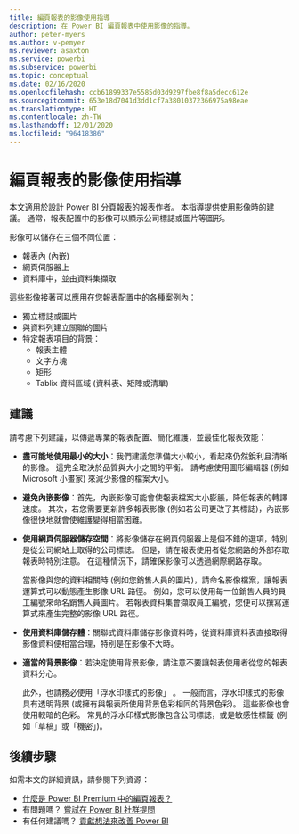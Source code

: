 ```yaml
---
title: 編頁報表的影像使用指導
description: 在 Power BI 編頁報表中使用影像的指導。
author: peter-myers
ms.author: v-pemyer
ms.reviewer: asaxton
ms.service: powerbi
ms.subservice: powerbi
ms.topic: conceptual
ms.date: 02/16/2020
ms.openlocfilehash: ccb61899337e5585d03d9297fbe8f8a5decc612e
ms.sourcegitcommit: 653e18d7041d3dd1cf7a38010372366975a98eae
ms.translationtype: HT
ms.contentlocale: zh-TW
ms.lasthandoff: 12/01/2020
ms.locfileid: "96418386"
---
```

# <a name="image-use-guidance-for-paginated-reports"></a>編頁報表的影像使用指導

本文適用於設計 Power BI [分頁報表](../paginated-reports/paginated-reports-report-builder-power-bi.md)的報表作者。 本指導提供使用影像時的建議。 通常，報表配置中的影像可以顯示公司標誌或圖片等圖形。

影像可以儲存在三個不同位置：

- 報表內 (內嵌)
- 網頁伺服器上
- 資料庫中，並由資料集擷取

這些影像接著可以應用在您報表配置中的各種案例內：

- 獨立標誌或圖片
- 與資料列建立關聯的圖片
- 特定報表項目的背景：
  - 報表主體
  - 文字方塊
  - 矩形
  - Tablix 資料區域 (資料表、矩陣或清單)

## <a name="suggestions"></a>建議

請考慮下列建議，以傳遞專業的報表配置、簡化維護，並最佳化報表效能：

- **盡可能地使用最小的大小**：我們建議您準備大小較小，看起來仍然銳利且清晰的影像。 這完全取決於品質與大小之間的平衡。 請考慮使用圖形編輯器 (例如 Microsoft 小畫家) 來減少影像的檔案大小。
- **避免內嵌影像**：首先，內嵌影像可能會使報表檔案大小膨脹，降低報表的轉譯速度。 其次，若您需要更新許多報表影像 (例如若公司更改了其標誌)，內嵌影像很快地就會使維護變得相當困難。
- **使用網頁伺服器儲存空間**：將影像儲存在網頁伺服器上是個不錯的選項，特別是從公司網站上取得的公司標誌。 但是，請在報表使用者從您網路的外部存取報表時特別注意。 在這種情況下，請確保影像可以透過網際網路存取。

    當影像與您的資料相關時 (例如您銷售人員的圖片)，請命名影像檔案，讓報表運算式可以動態產生影像 URL 路徑。 例如，您可以使用每一位銷售人員的員工編號來命名銷售人員圖片。 若報表資料集會擷取員工編號，您便可以撰寫運算式來產生完整的影像 URL 路徑。
- **使用資料庫儲存體**：關聯式資料庫儲存影像資料時，從資料庫資料表直接取得影像資料便相當合理，特別是在影像不大時。
- **適當的背景影像**：若決定使用背景影像，請注意不要讓報表使用者從您的報表資料分心。 

    此外，也請務必使用「浮水印樣式的影像」  。 一般而言，浮水印樣式的影像具有透明背景 (或擁有與報表所使用背景色彩相同的背景色彩)。 這些影像也會使用較暗的色彩。 常見的浮水印樣式影像包含公司標誌，或是敏感性標籤 (例如「草稿」或「機密」)。

## <a name="next-steps"></a>後續步驟

如需本文的詳細資訊，請參閱下列資源：

- [什麼是 Power BI Premium 中的編頁報表？](../paginated-reports/paginated-reports-report-builder-power-bi.md)
- 有問題嗎？ [嘗試在 Power BI 社群提問](https://community.powerbi.com/)
- 有任何建議嗎？ [貢獻想法來改善 Power BI](https://ideas.powerbi.com/)
